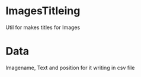 # ImagesTitleing
Util for makes titles for Images

# Data
Imagename, Text and position for it writing in csv file
